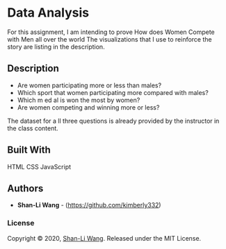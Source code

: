 # Data Analysis
For this assignment, I am intending to prove How does Women Compete with Men
all over the world The visualizations that I use to reinforce the story are listing in the description.

## Description 
- Are women participating more or less than males?
- Which sport that women participating more compared with males?
- Which m ed al is won the most by women?
- Are women competing and winning more or less?

The dataset for a ll three questions is already provided by the instructor in the class content.

## Built With

HTML CSS JavaScript

## Authors

* **Shan-Li Wang** - (https://github.com/kimberly332)


### License

Copyright © 2020, [Shan-Li Wang](https://github.com/kimberly332).
Released under the MIT License.
